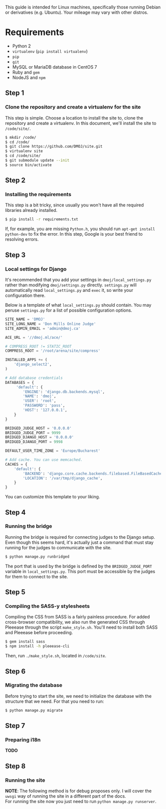This guide is intended for Linux machines, specifically those running Debian or derivatives (e.g. Ubuntu). Your mileage may vary with other distros.

# Requirements
- Python 2
- `virtualenv` (`pip install virtualenv`)
- `pip`
- `git`
- MySQL or MariaDB database in CentOS 7
- Ruby and `gem`
- NodeJS and `npm`

## Step 1
### Clone the repository and create a virtualenv for the site
This step is simple. Choose a location to install the site to, clone the repository and create a virtualenv. In this document, we'll install the site to `/code/site/`.

```sh
$ mkdir /code/
$ cd /code/
$ git clone https://github.com/DMOJ/site.git
$ virtualenv site
$ cd /code/site/
$ git submodule update --init
$ source bin/activate
```

## Step 2
### Installing the requirements
This step is a bit tricky, since usually you won't have all the required libraries already installed.

```sh
$ pip install -r requirements.txt
```

If, for example, you are missing `Python.h`, you should run `apt-get install python-dev` to fix the error. In this step, Google is your best friend to resolving errors.

## Step 3
### Local settings for Django
It's recommended that you add your settings in `dmoj/local_settings.py` rather than modifying `dmoj/settings.py` directly. `settings.py` will automatically read `local_settings.py` and `exec` it, so write your configuration there.

Below is a template of what `local_settings.py` should contain. You may peruse `settings.py` for a list of possible configuration options.

```python
SITE_NAME = 'DMOJ'
SITE_LONG_NAME = 'Don Mills Online Judge'
SITE_ADMIN_EMAIL = 'admin@dmoj.ca'

ACE_URL = '//dmoj.ml/ace/'

# COMPRESS_ROOT != STATIC_ROOT
COMPRESS_ROOT = '/root/arena/site/compress'

INSTALLED_APPS += (
    'django_select2',
)

# Add database credentials
DATABASES = {
     'default': {
        'ENGINE': 'django.db.backends.mysql',
        'NAME': 'dmoj',
        'USER': 'root',
        'PASSWORD': 'pass',
        'HOST': '127.0.0.1',
    }
}

BRIDGED_JUDGE_HOST = '0.0.0.0'
BRIDGED_JUDGE_PORT = 9999
BRIDGED_DJANGO_HOST = '0.0.0.0'
BRIDGED_DJANGO_PORT = 9998

DEFAULT_USER_TIME_ZONE = 'Europe/Bucharest'

# Add cache. You can use memcached.
CACHES = {
    'default': {
        'BACKEND': 'django.core.cache.backends.filebased.FileBasedCache',
        'LOCATION': '/var/tmp/django_cache',
    }
}
```

You can customize this template to your liking. <!--*TODO*: wkhtmltopdf installation instructions.-->

## Step 4
### Running the bridge
Running the bridge is required for connecting judges to the Django setup. Even though this seems hard, it's actually just a command that must stay running for the judges to communicate with the site.
```sh
$ python manage.py runbridged
```
The port that is used by the bridge is defined by the `BRIDGED_JUDGE_PORT` variable in `local_settings.py`. This port must be accessible by the judges for them to connect to the site.

## Step 5
### Compiling the SASS-y stylesheets
Compiling the CSS from SASS is a fairly painless procedure. For added cross-browser compatibility, we also run the generated CSS through Pleeease through the script `make_style.sh`. You'll need to install both SASS and Pleeease before proceeding.

```sh
$ gem install sass
$ npm install -h pleeease-cli
```

Then, run `./make_style.sh`, located in `/code/site`.

## Step 6
### Migrating the database
Before trying to start the site, we need to initialize the database with the structure that we need. For that you need to run:
```sh
$ python manage.py migrate
```

## Step 7
### Preparing i18n
**TODO**

## Step 8
### Running the site
**NOTE**: The following method is for debug proposes only. I will cover the `uwsgi` way of running the site in a different part of the docs. <br/>
For running the site now you just need to run `python manage.py runserver`.
